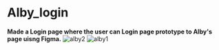 # Alby_login
**Made a Login page where the user can Login page prototype to Alby's page uisng Figma.**
![alby2](https://user-images.githubusercontent.com/55830977/224316243-80f9b8a5-1419-4b9a-bdc2-c4c838c0660e.JPG)
![alby1](https://user-images.githubusercontent.com/55830977/224316246-5c3ec489-ef78-44df-9920-a79b80b5ef8a.JPG)
